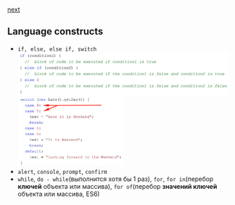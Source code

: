 <a href="08.md">next</a>

<h2>Language constructs</h2>

<ul>
<li>
<code>if, else, else if, switch</code>
<br/>
<img src="./media/07-1.png">
<br/>
<img src="./media/07-2.png" style="width: 50%">
</li>
<li>
<code>alert</code>, <code>console</code>, <code>prompt</code>, <code>confirm</code>
</li>
<li>
<code>while</code>, <code>do - while</code>(выполнится хотя бы 1 раз),
<code>for</code>,
<code>for in</code>(перебор <strong>ключей</strong> объекта или массива),
<code>for of</code>(перебор <strong>значений ключей</strong> объекта или массива, ES6)
</li>
</ul>
